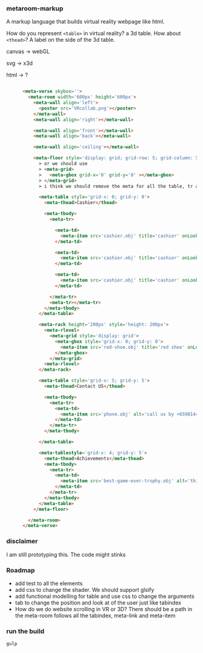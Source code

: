 ### metaroom-markup
A markup language that builds virtual reality webpage like html.

How do you represent `<table>` in virtual reality? a 3d table.
How about `<thead>`? A label on the side of the 3d table.

canvas -> webGL

svg -> x3d

html -> ?

``` html

      <meta-verse skybox=''>
        <meta-room width='600px' height='600px'>
          <meta-wall align='left'>
            <poster src='VRcollab.png'></poster>
          </meta-wall>
          <meta-wall align='right'></meta-wall>

          <meta-wall align='front'></meta-wall>
          <meta-wall align='back'></meta-wall>

          <meta-wall align='ceiling'></meta-wall>

          <meta-floor style='display: grid; grid-row: 5; grid-column: 5'>
            > or we should use
            > <meta-grid>
            >   <meta-gbox grid-x='0' grid-y='0' ></meta-gbox>
            > </meta-grid>
            > i think we should remove the meta for all the table, tr and td

            <meta-table style='grid-x: 0; grid-y: 0'>
              <meta-thead>Cashier</thead>

              <meta-tbody>
                <meta-tr>

                  <meta-td>
                    <meta-item src='cashier.obj' title='cashier' onLook='pay()'></meta-item>
                  </meta-td>

                  <meta-td>
                    <meta-item src='cashier.obj' title='cashier' onLook='pay()'></meta-item>
                  </meta-td>

                  <meta-td>
                    <meta-item src='cashier.obj' title='cashier' onLook='pay()'></meta-item>
                  </meta-td>

                </meta-tr>
                <meta-tr></meta-tr>
              </meta-tbody>
            </meta-table>

            <meta-rack height='200px' style='height: 200px'>
              <meta-rlevel>
                <meta-grid style='display: grid'>
                  <meta-gbox style='grid-x: 0; grid-y: 0'>
                    <meta-item src='red-shoe.obj' title='red shoe' onLook='addToCart()'></meta-item>
                  </meta-gbox>
                </meta-grid>
              <meta-rlevel>
            </meta-rack>

            <meta-table style='grid-x: 5; grid-y: 5'>
              <meta-thead>Contact US</thead>

              <meta-tbody>
                <meta-tr>
                  <meta-td>
                    <meta-item src='phone.obj' alt='call us by +6598144461' pickup='true'></meta-item>
                  </meta-td>
                </meta-tr>
              </meta-tbody>

            </meta-table>

            <meta-tablestyle='grid-x: 4; grid-y: 5'>
              <meta-thead>Achievements</meta-thead>
              <meta-tbody>
                <meta-tr>
                  <meta-td>
                    <meta-item src='best-game-ever-trophy.obj' alt='this is a trophy won by us on 2013' pickup='true'></meta-item>
                  </meta-td>
                </meta-tr>
              </meta-tbody>
            </meta-table>
          </meta-floor>

        </meta-room>
      </meta-verse>
```

### disclaimer
I am still prototyping this. The code might stinks

### Roadmap
- add test to all the elements
- add css to change the shader. We should support glsify
- add functional modelling for table and use css to change the arguments
- tab to change the position and look at of the user just like tabindex
- How do we do website scrolling in VR or 3D? There should be a path in the meta-room follows all the tabindex, meta-link and meta-item

### run the build
`gulp`

